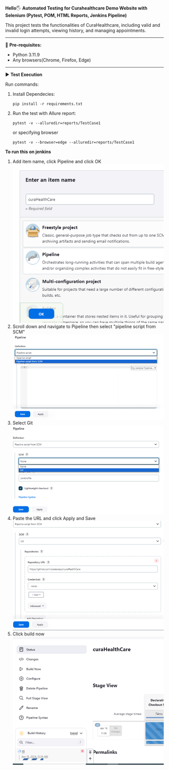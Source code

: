 **Hello**🖐 **Automated Testing for Curahealthcare Demo Website with Selenium (Pytest, POM, HTML Reports, Jenkins Pipeline)**

This project tests the functionalities of CuraHealthcare, including valid and invalid login attempts, viewing history, and managing appointments.
___________________________________________

🎯 **Pre-requisites:**
- Python 3.11.9
- Any browsers(Chrome, Firefox, Edge)
___________________________________________

▶ **Test Execution**

Run commands: 
1. Install Dependecies:

       pip install -r requirements.txt
2. Run the test with Allure report:

       pytest -v --alluredir=reports/TestCase1
   or specifying browser

       pytest -v --browser=edge --alluredir=reports/TestCase1
    

**To run this on jenkins**
1. Add item name, click Pipeline and click OK
   ![img_1.png](img_1.png)
2. Scroll down and navigate to Pipeline then select "pipeline script from SCM"
   ![img_2.png](img_2.png)
3. Select Git
   ![img_3.png](img_3.png)
4. Paste the URL and click Apply and Save
   ![img_4.png](img_4.png)
5. Click build now
   ![img_5.png](img_5.png)



    
   
   
    
